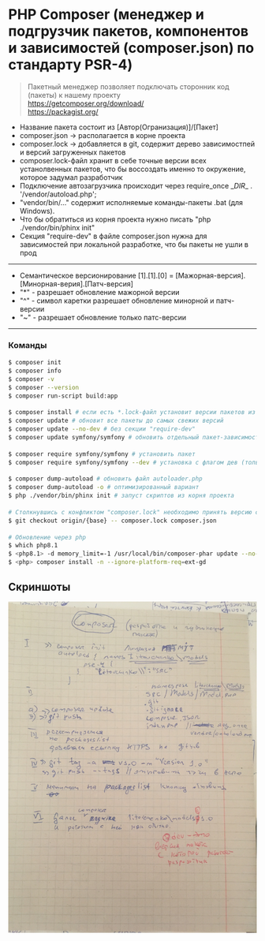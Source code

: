 # PHP Composer (менеджер и подгрузчик пакетов, компонентов и зависимостей (composer.json) по стандарту PSR-4)
> Пакетный менеджер позволяет подключать сторонник код (пакеты) к нашему проекту \
> https://getcomposer.org/download/ \
> https://packagist.org/

- Название пакета состоит из [Автор(Огранизация)]/[Пакет]
- composer.json -> располагается в корне проекта
- composer.lock -> добавляется в git, содержит дерево зависимостпей и версий загруженных пакетов
- composer.lock-файл хранит в себе точные версии всех устанолвенных пакетов, что бы воссоздать именно то окружение, которое задумал разработчик
- Подключение автозагрузчика происходит через require_once \__DIR__ . '/vendor/autoload.php';
- "vendor/bin/..." содержит исполняемые команды-пакеты .bat (для Windows).
- Что бы обратиться из корня проекта нужно писать "php ./vendor/bin/phinx init"
- Секция "require-dev" в файле composer.json нужна для зависимостей при локальной разработке, что бы пакеты не ушли в прод

---

- Семантическое версионирование [1].[1].[0] = [Мажорная-версия].[Минорная-верия].[Патч-версия]
- "*" - разрешает обновление мажорной версии
- "^" - символ каретки разрешает обновление минорной и патч-версии
- "~" - разрешает обновление только патс-версии

---

### Команды

```bash
$ composer init
$ composer info
$ composer -v
$ composer --version
$ composer run-script build:app

$ composer install # если есть *.lock-файл установит версии пакетов из него
$ composer update # обновит все пакеты до самых свежих версий
$ composer update --no-dev # без секции "require-dev"
$ composer update symfony/symfony # обновить отдельный пакет-зависимость

$ composer require symfony/symfony # установить пакет
$ composer require symfony/symfony --dev # установка с флагом дев (только для разработки)

$ composer dump-autoload # обновить файл autoloader.php
$ composer dump-autoload -o # оптимизированный вариант
$ php ./vendor/bin/phinx init # запуст скриптов из корня проекта

# Столкнувшись с конфликтом "composer.lock" необходимо принять версию composer файлов из удаленной ветки
$ git checkout origin/{base} -- composer.lock composer.json

# Обновление через php
$ which php8.1
$ <php8.1> -d memory_limit=-1 /usr/local/bin/composer-phar update --no-plugins --ignore-platform-reqs
$ <php> composer install -n --ignore-platform-req=ext-gd
```

## Скриншоты

![](https://raw.githubusercontent.com/iv-litovchenko/WebNote/main/Uploads/backend.Php.Dm.Composer/vzUFn1SXdPp08AIeqzkKcV2LHfBei6ornjioxTeu.jpg)

